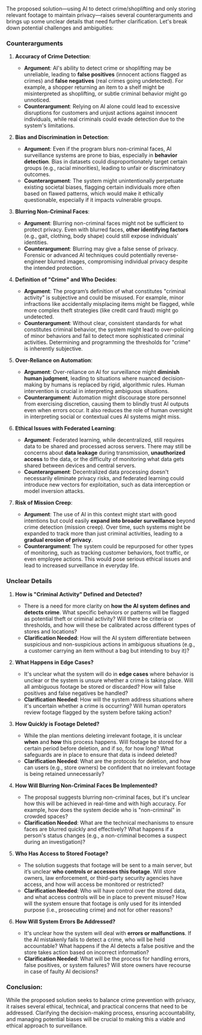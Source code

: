 The proposed solution—using AI to detect crime/shoplifting and only storing relevant footage to maintain privacy—raises several counterarguments and brings up some unclear details that need further clarification. Let's break down potential challenges and ambiguities:

### **Counterarguments**

1. **Accuracy of Crime Detection**:
   - **Argument**: AI's ability to detect crime or shoplifting may be unreliable, leading to **false positives** (innocent actions flagged as crimes) and **false negatives** (real crimes going undetected). For example, a shopper returning an item to a shelf might be misinterpreted as shoplifting, or subtle criminal behavior might go unnoticed.
   - **Counterargument**: Relying on AI alone could lead to excessive disruptions for customers and unjust actions against innocent individuals, while real criminals could evade detection due to the system's limitations.

2. **Bias and Discrimination in Detection**:
   - **Argument**: Even if the program blurs non-criminal faces, AI surveillance systems are prone to bias, especially in **behavior detection**. Bias in datasets could disproportionately target certain groups (e.g., racial minorities), leading to unfair or discriminatory outcomes.
   - **Counterargument**: The system might unintentionally perpetuate existing societal biases, flagging certain individuals more often based on flawed patterns, which would make it ethically questionable, especially if it impacts vulnerable groups.

3. **Blurring Non-Criminal Faces**:
   - **Argument**: Blurring non-criminal faces might not be sufficient to protect privacy. Even with blurred faces, **other identifying factors** (e.g., gait, clothing, body shape) could still expose individuals’ identities.
   - **Counterargument**: Blurring may give a false sense of privacy. Forensic or advanced AI techniques could potentially reverse-engineer blurred images, compromising individual privacy despite the intended protection.

4. **Definition of "Crime" and Who Decides**:
   - **Argument**: The program’s definition of what constitutes "criminal activity" is subjective and could be misused. For example, minor infractions like accidentally misplacing items might be flagged, while more complex theft strategies (like credit card fraud) might go undetected.
   - **Counterargument**: Without clear, consistent standards for what constitutes criminal behavior, the system might lead to over-policing of minor behaviors and fail to detect more sophisticated criminal activities. Determining and programming the thresholds for "crime" is inherently subjective.

5. **Over-Reliance on Automation**:
   - **Argument**: Over-reliance on AI for surveillance might **diminish human judgment**, leading to situations where nuanced decision-making by humans is replaced by rigid, algorithmic rules. Human intervention is crucial in interpreting ambiguous situations.
   - **Counterargument**: Automation might discourage store personnel from exercising discretion, causing them to blindly trust AI outputs even when errors occur. It also reduces the role of human oversight in interpreting social or contextual cues AI systems might miss.

6. **Ethical Issues with Federated Learning**:
   - **Argument**: Federated learning, while decentralized, still requires data to be shared and processed across servers. There may still be concerns about **data leakage** during transmission, **unauthorized access** to the data, or the difficulty of monitoring what data gets shared between devices and central servers.
   - **Counterargument**: Decentralized data processing doesn't necessarily eliminate privacy risks, and federated learning could introduce new vectors for exploitation, such as data interception or model inversion attacks.

7. **Risk of Mission Creep**:
   - **Argument**: The use of AI in this context might start with good intentions but could easily **expand into broader surveillance** beyond crime detection (mission creep). Over time, such systems might be expanded to track more than just criminal activities, leading to a **gradual erosion of privacy**.
   - **Counterargument**: The system could be repurposed for other types of monitoring, such as tracking customer behaviors, foot traffic, or even employee actions. This would pose serious ethical issues and lead to increased surveillance in everyday life.

### **Unclear Details**

1. **How is "Criminal Activity" Defined and Detected?**
   - There is a need for more clarity on **how the AI system defines and detects crime**. What specific behaviors or patterns will be flagged as potential theft or criminal activity? Will there be criteria or thresholds, and how will these be calibrated across different types of stores and locations?
   - **Clarification Needed**: How will the AI system differentiate between suspicious and non-suspicious actions in ambiguous situations (e.g., a customer carrying an item without a bag but intending to buy it)?

2. **What Happens in Edge Cases?**
   - It's unclear what the system will do in **edge cases** where behavior is unclear or the system is unsure whether a crime is taking place. Will all ambiguous footage be stored or discarded? How will false positives and false negatives be handled?
   - **Clarification Needed**: How will the system address situations where it's uncertain whether a crime is occurring? Will human operators review footage flagged by the system before taking action?

3. **How Quickly is Footage Deleted?**
   - While the plan mentions deleting irrelevant footage, it is unclear **when** and **how** this process happens. Will footage be stored for a certain period before deletion, and if so, for how long? What safeguards are in place to ensure that data is indeed deleted?
   - **Clarification Needed**: What are the protocols for deletion, and how can users (e.g., store owners) be confident that no irrelevant footage is being retained unnecessarily?

4. **How Will Blurring Non-Criminal Faces Be Implemented?**
   - The proposal suggests blurring non-criminal faces, but it's unclear how this will be achieved in real-time and with high accuracy. For example, how does the system decide who is "non-criminal" in crowded spaces?
   - **Clarification Needed**: What are the technical mechanisms to ensure faces are blurred quickly and effectively? What happens if a person's status changes (e.g., a non-criminal becomes a suspect during an investigation)?

5. **Who Has Access to Stored Footage?**
   - The solution suggests that footage will be sent to a main server, but it’s unclear **who controls or accesses this footage**. Will store owners, law enforcement, or third-party security agencies have access, and how will access be monitored or restricted?
   - **Clarification Needed**: Who will have control over the stored data, and what access controls will be in place to prevent misuse? How will the system ensure that footage is only used for its intended purpose (i.e., prosecuting crime) and not for other reasons?

6. **How Will System Errors Be Addressed?**
   - It's unclear how the system will deal with **errors or malfunctions**. If the AI mistakenly fails to detect a crime, who will be held accountable? What happens if the AI detects a false positive and the store takes action based on incorrect information?
   - **Clarification Needed**: What will be the process for handling errors, false positives, or system failures? Will store owners have recourse in case of faulty AI decisions?

### Conclusion:
While the proposed solution seeks to balance crime prevention with privacy, it raises several ethical, technical, and practical concerns that need to be addressed. Clarifying the decision-making process, ensuring accountability, and managing potential biases will be crucial to making this a viable and ethical approach to surveillance.
